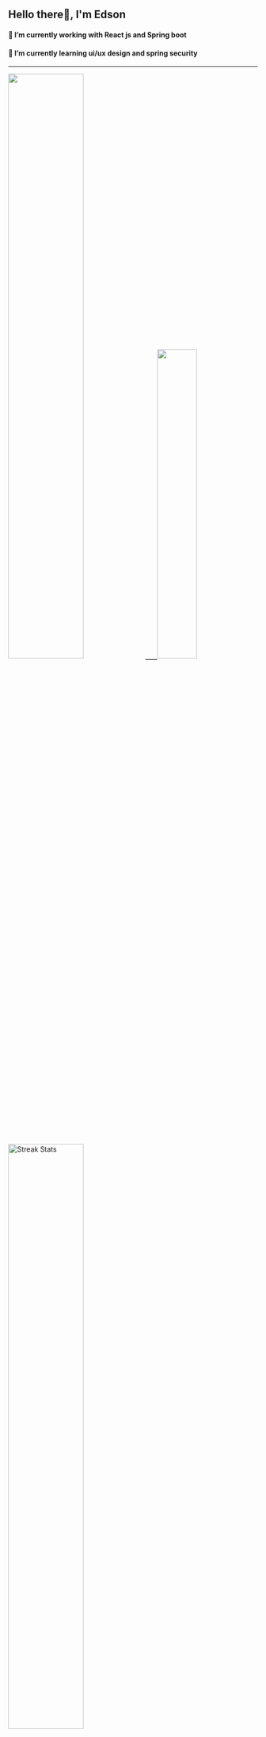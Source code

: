 
## Hello there👋, I'm Edson 

#### 🔭 I’m currently working with React js and Spring boot 
#### 🌱 I’m currently learning ui/ux design and spring security
---
    
  

 <p align="left">
  <a href="https://github.com/EdsonNhancale">
  <img width=55% src="https://github-readme-stats.vercel.app/api?username=EdsonNhancale&show_icons=true&theme=dracula&include_all_commits=true&count_private=true"/>&nbsp;&nbsp;&nbsp;&nbsp;&nbsp;
  <img  width=40% src="https://github-readme-stats.vercel.app/api/top-langs/?username=EdsonNhancale&layout=compact&langs_count=7&theme=dracula"/>
</p>

  <p align="left">
    <a href="https://github.com/EdsonNhancale"><img width=55% alt="Streak Stats" src="https://github-readme-streak-stats.herokuapp.com/?user=EdsonNhancale&theme=dracula"/></a>
   </p>

 
 <!--START_SECTION:waka-->

```txt
From: 16 November 2022 - To: 17 January 2024

Total Time: 717 hrs 50 mins

JavaScript        409 hrs 43 mins ██████████████▒░░░░░░░░░░   57.08 %
TypeScript        213 hrs 27 mins ███████▒░░░░░░░░░░░░░░░░░   29.74 %
JSON              26 hrs 41 mins  █░░░░░░░░░░░░░░░░░░░░░░░░   03.72 %
Dart              14 hrs 23 mins  ▓░░░░░░░░░░░░░░░░░░░░░░░░   02.01 %
Other             10 hrs 32 mins  ▒░░░░░░░░░░░░░░░░░░░░░░░░   01.47 %
```

<!--END_SECTION:waka-->

<div> 
  <a href="www.linkedin.com/in/edson-nhancale-7849781a6" target="_blank"><img src="https://img.shields.io/badge/-LinkedIn-%230077B5?style=for-the-badge&logo=linkedin&logoColor=white" target="_blank"></a> 

</div>

